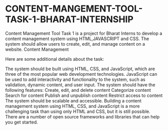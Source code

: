 
# CONTENT-MANGEMENT-TOOL-TASK-1-BHARAT-INTERNSHIP
Content Management Tool Task 1 is a project for Bharat Interns to develop a content management system using HTML,JAVASCRIPT and CSS. The system should allow users to create, edit, and manage content on a website. Content Management

Here are some additional details about the task:

The system should be built using HTML, CSS, and JavaScript, which are three of the most popular web development technologies. JavaScript can be used to add interactivity and functionality to the system, such as validation, dynamic content, and user input. The system should have the following features: Create, edit, and delete content Categorize content Search for content Publish and unpublish content Restrict access to content The system should be scalable and accessible. Building a content management system using HTML, CSS, and JavaScript is a more challenging task than using only HTML and CSS, but it is still possible. There are a number of open source frameworks and libraries that can help you get started.

